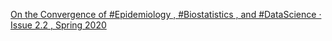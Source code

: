 [On the Convergence of #Epidemiology , #Biostatistics , and #DataScience · Issue 2.2 , Spring 2020 ](https://qi.tc/qi/8065)